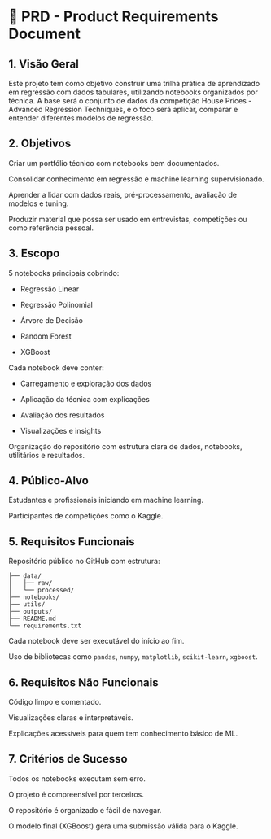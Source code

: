 # 📄 PRD - Product Requirements Document

## 1. Visão Geral

Este projeto tem como objetivo construir uma trilha prática de aprendizado em regressão com dados tabulares, utilizando notebooks organizados por técnica. A base será o conjunto de dados da competição House Prices - Advanced Regression Techniques, e o foco será aplicar, comparar e entender diferentes modelos de regressão.

## 2. Objetivos

Criar um portfólio técnico com notebooks bem documentados.

Consolidar conhecimento em regressão e machine learning supervisionado.

Aprender a lidar com dados reais, pré-processamento, avaliação de modelos e tuning.

Produzir material que possa ser usado em entrevistas, competições ou como referência pessoal.

## 3. Escopo

5 notebooks principais cobrindo:

- Regressão Linear

- Regressão Polinomial

- Árvore de Decisão

- Random Forest

- XGBoost


Cada notebook deve conter:

- Carregamento e exploração dos dados

- Aplicação da técnica com explicações

- Avaliação dos resultados

- Visualizações e insights

Organização do repositório com estrutura clara de dados, notebooks, utilitários e resultados.

## 4. Público-Alvo

Estudantes e profissionais iniciando em machine learning.

Participantes de competições como o Kaggle.


## 5. Requisitos Funcionais

Repositório público no GitHub com estrutura:
```
├── data/
│   ├── raw/
│   └── processed/
├── notebooks/
├── utils/
├── outputs/
├── README.md
└── requirements.txt
```

Cada notebook deve ser executável do início ao fim.

Uso de bibliotecas como `pandas`, `numpy`, `matplotlib`, `scikit-learn`, `xgboost`.

## 6. Requisitos Não Funcionais

Código limpo e comentado.

Visualizações claras e interpretáveis.

Explicações acessíveis para quem tem conhecimento básico de ML.

## 7. Critérios de Sucesso

Todos os notebooks executam sem erro.

O projeto é compreensível por terceiros.

O repositório é organizado e fácil de navegar.

O modelo final (XGBoost) gera uma submissão válida para o Kaggle.